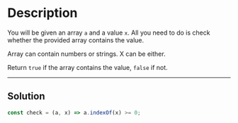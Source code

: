 # Description

You will be given an array `a` and a value `x`. All you need to do is check whether the provided array contains the value.

Array can contain numbers or strings. X can be either.

Return `true` if the array contains the value, `false` if not.

---

## Solution

```js
const check = (a, x) => a.indexOf(x) >= 0;
```

